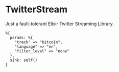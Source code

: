 # TwitterStream

Just a fault-tolerant Elixir Twitter Streaming Library.

```
%{
  params: %{
    "track" => "bitcoin",
    "language" => "en",
    "filter_level" => "none"
  },
  sink: self()
}
```
